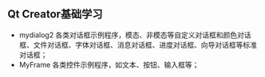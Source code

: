 ## Qt Creator基础学习

* mydialog2 各类对话框示例程序，模态、非模态等自定义对话框和颜色对话框、文件对话框、字体对话框、消息对话框、进度对话框、向导对话框等标准对话框；
* MyFrame 各类控件示例程序，如文本、按钮、输入框等；